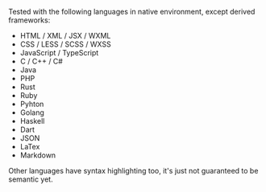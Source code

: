 Tested with the following languages in native environment, except derived frameworks:

- HTML / XML / JSX / WXML
- CSS / LESS / SCSS / WXSS
- JavaScript / TypeScript
- C / C++ / C#
- Java
- PHP
- Rust
- Ruby
- Pyhton
- Golang
- Haskell
- Dart
- JSON
- LaTex
- Markdown

Other languages have syntax highlighting too, it's just not guaranteed to be semantic yet.